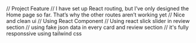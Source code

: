 // Project Feature 
// I have set up React routing, but I’ve only designed the Home page so far. That’s why the other routes aren’t working yet
// Nice and clean ui 
// Using React Component 
// Using react slick slider in review section
// using fake json data in every card and review section
// it's fully responssive using tailwind css 


